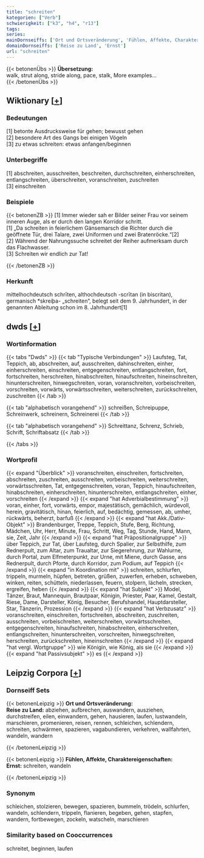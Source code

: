 ```yaml
---
title: "schreiten"
kategorien: ["Verb"]
schwierigkeit: ["k3", "h4", "r13"]
tags:
series:
mainDornseiffs: ['Ort und Ortsveränderung', 'Fühlen, Affekte, Charaktereigenschaften']
domainDornseiffs: ['Reise zu Land', 'Ernst']
url: "schreiten"
---
```


{{< betonenÜbs >}}
**Übersetzung:**  
walk, strut along, stride along, pace, stalk, More examples...  
{{< /betonenÜbs >}}

## Wiktionary [[+](https://de.wiktionary.org/wiki/schreiten)]

### Bedeutungen
[1] betonte Ausdrucksweise für gehen; bewusst gehen  
[2] besondere Art des Gangs bei einigen Vögeln  
[3] zu etwas schreiten: etwas anfangen/beginnen  

### Unterbegriffe
[1] abschreiten, ausschreiten, beschreiten, durchschreiten, einherschreiten, entlangschreiten, überschreiten, voranschreiten, zuschreiten  
[3] einschreiten  

### Beispiele
{{< betonenZB >}}
[1] Immer wieder sah er Bilder seiner Frau vor seinem inneren Auge, als er durch den langen Korridor schritt.  
[1] „Da schreiten in feierlichem Gänsemarsch die Richter durch die geöffnete Tür, drei Talare, zwei Uniformen und zwei Bratenröcke.“[2]  
[2] Während der Nahrungssuche schreitet der Reiher aufmerksam durch das Flachwasser.  
[3] Schreiten wir endlich zur Tat!  

{{< /betonenZB >}}
### Herkunft
mittelhochdeutsch schrīten, althochdeutsch -scrītan (in biscritan), germanisch *skreiþa- „schreiten“, belegt seit dem 9. Jahrhundert, in der genannten Ableitung schon im 8. Jahrhundert[1]  



## dwds [[+](https://www.dwds.de/wb/schreiten)]

### Wortinformation
{{< tabs "Dwds" >}}
{{< tab "Typische Verbindungen" >}}
Laufsteg, Tat, Teppich, ab, abschreiten, auf, ausschreiten, dahinschreiten, einher, einherschreiten, einschreiten, entgegenschreiten, entlangschreiten, fort, fortschreiten, herschreiten, hinabschreiten, hinaufschreiten, hineinschreiten, hinunterschreiten, hinwegschreiten, voran, voranschreiten, vorbeischreiten, vorschreiten, vorwärts, vorwärtsschreiten, weiterschreiten, zurückschreiten, zuschreiten
{{< /tab >}}

{{< tab "alphabetisch vorangehend" >}}
schreißen, Schreipuppe, Schreinwerk, schreinern, Schreinerei
{{< /tab >}}

{{< tab "alphabetisch vorangehend" >}}
Schreittanz, Schrenz, Schrieb, Schrift, Schriftabsatz
{{< /tab >}}

{{< /tabs >}}

### Wortprofil
{{< expand "Überblick" >}} voranschreiten, einschreiten, fortschreiten, abschreiten, zuschreiten, ausschreiten, vorbeischreiten, weiterschreiten, vorwärtsschreiten, Tat, entgegenschreiten, voran, Teppich, hinaufschreiten, hinabschreiten, einherschreiten, hinunterschreiten, entlangschreiten, einher, vorschreiten {{< /expand >}}
{{< expand "hat Adverbialbestimmung" >}} voran, einher, fort, vorwärts, empor, majestätisch, gemächlich, würdevoll, herein, gravitätisch, hinan, feierlich, auf, bedächtig, gemessen, ab, umher, rückwärts, beherzt, barfuß {{< /expand >}}
{{< expand "hat Akk./Dativ-Objekt" >}} Brandenburger, Treppe, Teppich, Stufe, Berg, Richtung, Mädchen, Uhr, Herr, Minute, Frau, Schritt, Weg, Tag, Stunde, Hand, Mann, sie, Zeit, Jahr {{< /expand >}}
{{< expand "hat Präpositionalgruppe" >}} über Teppich, zur Tat, über Laufsteg, durch Spalier, zur Selbsthilfe, zum Rednerpult, zum Altar, zum Traualtar, zur Siegerehrung, zur Wahlurne, durch Portal, zum Elfmeterpunkt, zur Urne, mit Miene, durch Gasse, ans Rednerpult, durch Pforte, durch Korridor, zum Podium, auf Teppich {{< /expand >}}
{{< expand "in Koordination mit" >}} schreiten, schlurfen, trippeln, murmeln, hüpfen, betreten, grüßen, zuwerfen, erheben, schweben, winken, reiten, schütteln, niederlassen, feuern, stolpern, lächeln, strecken, ergreifen, heben {{< /expand >}}
{{< expand "hat Subjekt" >}} Model, Tänzer, Braut, Mannequin, Brautpaar, Königin, Priester, Paar, Kamel, Gestalt, Riese, Dame, Darsteller, König, Besucher, Berufshandel, Hauptdarsteller, Star, Tänzerin, Prozession {{< /expand >}}
{{< expand "hat Verbzusatz" >}} voranschreiten, einschreiten, fortschreiten, abschreiten, zuschreiten, ausschreiten, vorbeischreiten, weiterschreiten, vorwärtsschreiten, entgegenschreiten, hinaufschreiten, hinabschreiten, einherschreiten, entlangschreiten, hinunterschreiten, vorschreiten, hinwegschreiten, herschreiten, zurückschreiten, hineinschreiten {{< /expand >}}
{{< expand "hat vergl. Wortgruppe" >}} wie Königin, wie König, als sie {{< /expand >}}
{{< expand "hat Passivsubjekt" >}} es {{< /expand >}}

## Leipzig Corpora [[+](https://corpora.uni-leipzig.de/en/res?word=schreiten&corpusId=deu_newscrawl-public_2018)]

### Dornseiff Sets
{{< betonenLeipzig >}}
**Ort und Ortsveränderung:**  
**Reise zu Land:** abziehen, aufbrechen, auswandern, ausziehen, durchstreifen, eilen, einwandern, gehen, hausieren, laufen, lustwandeln, marschieren, promenieren, reisen, rennen, schleichen, schlendern, schreiten, schwärmen, spazieren, vagabundieren, verkehren, wallfahrten, wandeln, wandern  

{{< /betonenLeipzig >}}


{{< betonenLeipzig >}}
**Fühlen, Affekte, Charaktereigenschaften:**  
**Ernst:** schreiten, wandeln  

{{< /betonenLeipzig >}}

### Synonym
schleichen, stolzieren, bewegen, spazieren, bummeln, trödeln, schlurfen, wandeln, schlendern, trippeln, flanieren, begeben, gehen, stapfen, wandern, fortbewegen, zockeln, watscheln, marschieren


### Similarity based on Cooccurrences
schreitet, beginnen, laufen

